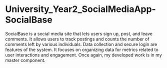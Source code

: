 # University_Year2_SocialMediaApp-SocialBase
SocialBase is a social media site that lets users sign up, post, and leave comments. It allows users to track postings and counts the number of comments left by various individuals. Data collection and secure login are features of the system. It focuses on organizing data for metrics related to user interactions and engagement. Once again, my developed work is in my master component.
